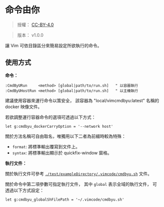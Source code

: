 命令由你
=======


> 授權： [CC-BY-4.0](./LICENSE.md)

> 版本： v1.0.0

讓 Vim 可依目錄區分來簡易設定所欲執行的命令。



## 使用方式


**命令：**

```
:CmdByURun     <method> [global|path/to/run.sh]   " 以容器執行
:CmdByUHostRun <method> [global|path/to/run.sh]   " 以主機執行
```

建議使用容器來運行命令以策安全，
該容器為 "local/vimcmdbyu:latest" 名稱的 docker 映像文件。

若欲調整運行容器命令的選項可透過以下方式：

```
let g:cmdbyu_dockerCarryOption = '--network host'
```

關於方法名稱可自由取名，唯獨用以下二者為前綴時較為特殊：

  * `format`: 將標準輸出覆寫到文件上。
  * `syntax`: 將標準輸出顯示於 quickfix-window 窗格。


**執行文件：**

關於執行文件可參考
[`./test/exampleDirectory/.vimcode/cmdbyu.sh`](./test/exampleDirectory/.vimcode/cmdbyu.sh)
文件。

關於命令中第二項參數可指定執行文件，
其中 `global` 表示全域的執行文件，
可透過以下方式設定：

```
let g:cmdbyu_globalShFilePath = '~/.vimcode/cmdbyu.sh'
```

